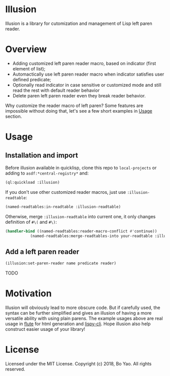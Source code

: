 # Illusion

Illusion is a library for cutomization and management of Lisp left paren reader.

# Overview

- Adding customized left paren reader macro, based on indicator (first element of list);
- Automactically use left paren reader macro when indicator satisfies user defined predicate;
- Optionally read indicator in case sensitive or customized mode and still read the rest with default reader behavior
- Delete paren left paren reader even they break reader behavior.

Why customize the reader macro of left paren? Some features are impossible without doing that, let's see a few short examples in [Usage](#Usage) section.

# Usage
## Installation and import
Before illusion available in quicklisp, clone this repo to `local-projects` or adding to `asdf:*central-registry*` and:
```lisp
(ql:quickload :illusion)
```
If you don't use other customized reader macros, just use `:illusion-readtable`:
```lisp
(named-readtables:in-readtable :illusion-readtable)
```
Otherwise, merge `:illusion-readtable` into current one, it only changes definition of `#\(` and `#\)`:
```lisp
(handler-bind ((named-readtables:reader-macro-conflict #'continue))
           (named-readtables:merge-readtables-into your-readtable :illusion-readtable))
```
## Add a left paren reader
```lisp
(illusion:set-paren-reader name predicate reader)
```

TODO

# Motivation

Illusion will obviously lead to more obscure code. But if carefully used, the syntax can be further simplified and gives an illusion of having a more versatile ability with using plain parens. The example usages above are real usage in [flute](https://github.com/ailisp/flute) for html generation and [lispy-cli](https://github.com/ailisp/lispy-cli). Hope illusion also help construct easier usage of your library!

# License

Licensed under the MIT License.
Copyright (c) 2018, Bo Yao. All rights reserved.

